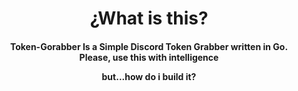 <h1 align="center">¿What is this?</h1>
<h4 align="center">Token-Gorabber Is a Simple Discord Token Grabber written in Go.<br/>Please, use this with intelligence</p>

<p>but...how do i build it?<p>
